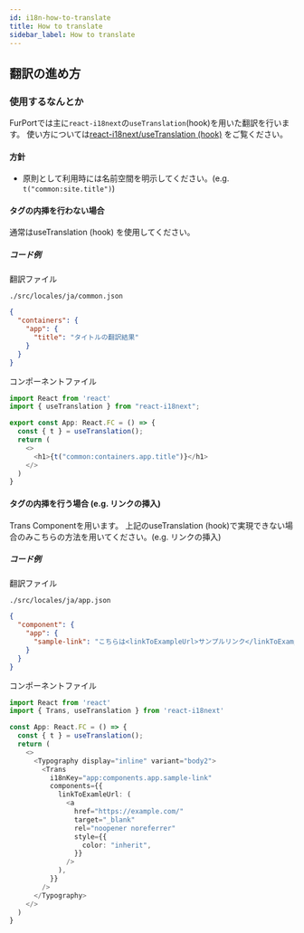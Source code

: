 ```yaml
---
id: i18n-how-to-translate
title: How to translate
sidebar_label: How to translate
---
```


## 翻訳の進め方

### 使用するなんとか

FurPortでは主に`react-i18next`の`useTranslation`(hook)を用いた翻訳を行います。
使い方については[react-i18next/useTranslation (hook)](https://react.i18next.com/latest/usetranslation-hook) をご覧ください。

#### 方針

- 原則として利用時には名前空間を明示してください。(e.g. `t("common:site.title")`)

#### タグの内挿を行わない場合

通常はuseTranslation (hook) を使用してください。

##### コード例

翻訳ファイル

`./src/locales/ja/common.json`
```JSON
{
  "containers": {
    "app": {
      "title": "タイトルの翻訳結果"
    }
  }
}
```

コンポーネントファイル
```typescript jsx
import React from 'react'
import { useTranslation } from "react-i18next";

export const App: React.FC = () => {
  const { t } = useTranslation();
  return (
    <>
      <h1>{t("common:containers.app.title")}</h1>
    </>
  )
}
```

#### タグの内挿を行う場合 (e.g. リンクの挿入)

Trans Componentを用います。
上記のuseTranslation (hook)で実現できない場合のみこちらの方法を用いてください。(e.g. リンクの挿入)

##### コード例

翻訳ファイル

`./src/locales/ja/app.json`
```JSON
{
  "component": {
    "app": {
      "sample-link": "こちらは<linkToExampleUrl>サンプルリンク</linkToExampleUrl>です。"
    }
  }
}
```

コンポーネントファイル
```typescript jsx
import React from 'react'
import { Trans, useTranslation } from 'react-i18next'

const App: React.FC = () => {
  const { t } = useTranslation();
  return (
    <>
      <Typography display="inline" variant="body2">
        <Trans
          i18nKey="app:components.app.sample-link"
          components={{
            linkToExamleUrl: (
              <a
                href="https://example.com/"
                target="_blank"
                rel="noopener noreferrer"
                style={{
                  color: "inherit",
                }}
              />
            ),
          }}
        />
      </Typography>
    </>
  )
}
```

